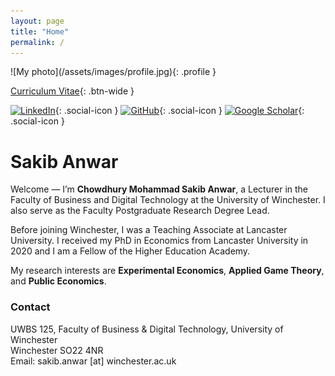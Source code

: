```yaml
---
layout: page
title: "Home"
permalink: /
---
```


<div class="home-left">
![My photo](/assets/images/profile.jpg){: .profile }

[Curriculum Vitae](/cv/){: .btn-wide }

[![LinkedIn](/assets/icons/linkedin.svg "LinkedIn")](https://www.linkedin.com/in/chowdhurymohammad/){: .social-icon }
[![GitHub](/assets/icons/github.svg "GitHub")]([https://github.com/your-username](https://github.com/sakibanwar)){: .social-icon }
[![Google Scholar](/assets/icons/google-scholar.svg "Google Scholar")](https://scholar.google.co.uk/citations?user=p0SY6_IAAAAJ&hl=en){: .social-icon }
</div>

# Sakib Anwar

Welcome — I’m **Chowdhury Mohammad Sakib Anwar**, a Lecturer in the Faculty of
Business and Digital Technology at the University of Winchester. I also serve as
the Faculty Postgraduate Research Degree Lead.

Before joining Winchester, I was a Teaching Associate at Lancaster University. I
received my PhD in Economics from Lancaster University in 2020 and I am a Fellow
of the Higher Education Academy.

My research interests are **Experimental Economics**, **Applied Game Theory**, and
**Public Economics**.

### Contact

UWBS 125, Faculty of Business & Digital Technology, University of Winchester  
Winchester SO22 4NR  
Email: sakib.anwar [at] winchester.ac.uk
